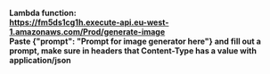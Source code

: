 <Strong>Lambda function: <strong/> <br/>
https://fm5ds1cg1h.execute-api.eu-west-1.amazonaws.com/Prod/generate-image <br/>
Paste {"prompt": "Prompt for image generator here"} and fill out a prompt, make sure in headers that Content-Type has a value with application/json